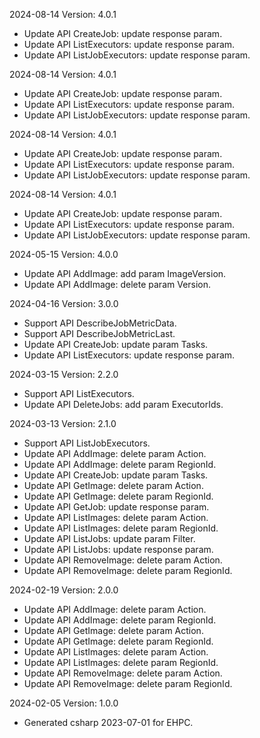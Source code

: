 2024-08-14 Version: 4.0.1
- Update API CreateJob: update response param.
- Update API ListExecutors: update response param.
- Update API ListJobExecutors: update response param.


2024-08-14 Version: 4.0.1
- Update API CreateJob: update response param.
- Update API ListExecutors: update response param.
- Update API ListJobExecutors: update response param.


2024-08-14 Version: 4.0.1
- Update API CreateJob: update response param.
- Update API ListExecutors: update response param.
- Update API ListJobExecutors: update response param.


2024-08-14 Version: 4.0.1
- Update API CreateJob: update response param.
- Update API ListExecutors: update response param.
- Update API ListJobExecutors: update response param.


2024-05-15 Version: 4.0.0
- Update API AddImage: add param ImageVersion.
- Update API AddImage: delete param Version.


2024-04-16 Version: 3.0.0
- Support API DescribeJobMetricData.
- Support API DescribeJobMetricLast.
- Update API CreateJob: update param Tasks.
- Update API ListExecutors: update response param.


2024-03-15 Version: 2.2.0
- Support API ListExecutors.
- Update API DeleteJobs: add param ExecutorIds.


2024-03-13 Version: 2.1.0
- Support API ListJobExecutors.
- Update API AddImage: delete param Action.
- Update API AddImage: delete param RegionId.
- Update API CreateJob: update param Tasks.
- Update API GetImage: delete param Action.
- Update API GetImage: delete param RegionId.
- Update API GetJob: update response param.
- Update API ListImages: delete param Action.
- Update API ListImages: delete param RegionId.
- Update API ListJobs: update param Filter.
- Update API ListJobs: update response param.
- Update API RemoveImage: delete param Action.
- Update API RemoveImage: delete param RegionId.


2024-02-19 Version: 2.0.0
- Update API AddImage: delete param Action.
- Update API AddImage: delete param RegionId.
- Update API GetImage: delete param Action.
- Update API GetImage: delete param RegionId.
- Update API ListImages: delete param Action.
- Update API ListImages: delete param RegionId.
- Update API RemoveImage: delete param Action.
- Update API RemoveImage: delete param RegionId.


2024-02-05 Version: 1.0.0
- Generated csharp 2023-07-01 for EHPC.

